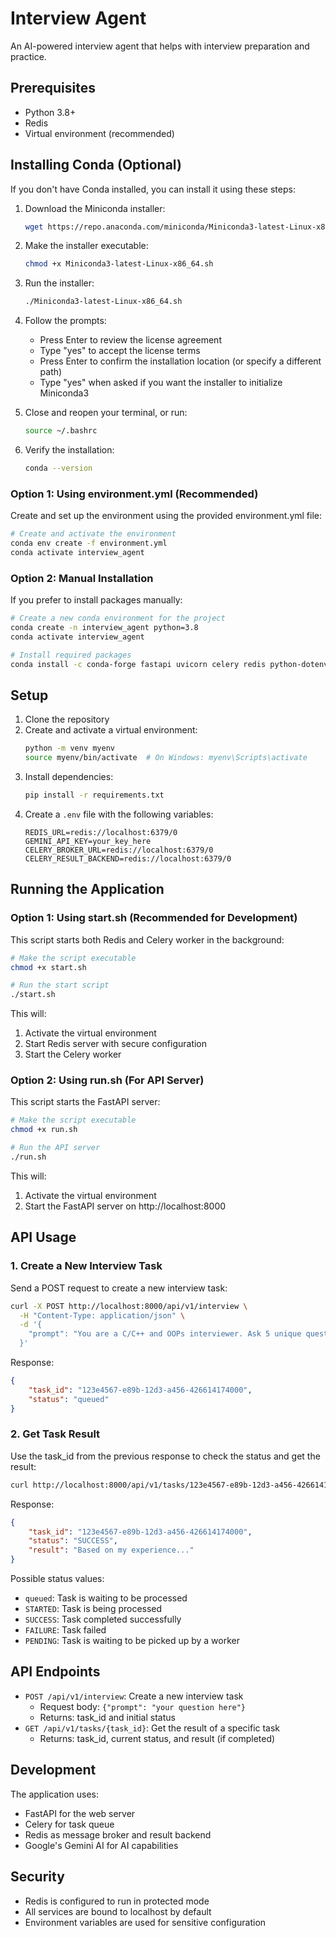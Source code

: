 # Interview Agent

An AI-powered interview agent that helps with interview preparation and practice.

## Prerequisites

- Python 3.8+
- Redis
- Virtual environment (recommended)

## Installing Conda (Optional)

If you don't have Conda installed, you can install it using these steps:

1. Download the Miniconda installer:
   ```bash
   wget https://repo.anaconda.com/miniconda/Miniconda3-latest-Linux-x86_64.sh
   ```

2. Make the installer executable:
   ```bash
   chmod +x Miniconda3-latest-Linux-x86_64.sh
   ```

3. Run the installer:
   ```bash
   ./Miniconda3-latest-Linux-x86_64.sh
   ```

4. Follow the prompts:
   - Press Enter to review the license agreement
   - Type "yes" to accept the license terms
   - Press Enter to confirm the installation location (or specify a different path)
   - Type "yes" when asked if you want the installer to initialize Miniconda3

5. Close and reopen your terminal, or run:
   ```bash
   source ~/.bashrc
   ```

6. Verify the installation:
   ```bash
   conda --version
   ```

### Option 1: Using environment.yml (Recommended)

Create and set up the environment using the provided environment.yml file:

```bash
# Create and activate the environment
conda env create -f environment.yml
conda activate interview_agent
```

### Option 2: Manual Installation

If you prefer to install packages manually:

```bash
# Create a new conda environment for the project
conda create -n interview_agent python=3.8
conda activate interview_agent

# Install required packages
conda install -c conda-forge fastapi uvicorn celery redis python-dotenv requests pydantic pydantic-settings google-generativeai
```

## Setup

1. Clone the repository
2. Create and activate a virtual environment:
   ```bash
   python -m venv myenv
   source myenv/bin/activate  # On Windows: myenv\Scripts\activate
   ```
3. Install dependencies:
   ```bash
   pip install -r requirements.txt
   ```
4. Create a `.env` file with the following variables:
   ```
   REDIS_URL=redis://localhost:6379/0
   GEMINI_API_KEY=your_key_here
   CELERY_BROKER_URL=redis://localhost:6379/0
   CELERY_RESULT_BACKEND=redis://localhost:6379/0
   ```

## Running the Application

### Option 1: Using start.sh (Recommended for Development)

This script starts both Redis and Celery worker in the background:

```bash
# Make the script executable
chmod +x start.sh

# Run the start script
./start.sh
```

This will:
1. Activate the virtual environment
2. Start Redis server with secure configuration
3. Start the Celery worker

### Option 2: Using run.sh (For API Server)

This script starts the FastAPI server:

```bash
# Make the script executable
chmod +x run.sh

# Run the API server
./run.sh
```

This will:
1. Activate the virtual environment
2. Start the FastAPI server on http://localhost:8000

## API Usage

### 1. Create a New Interview Task

Send a POST request to create a new interview task:

```bash
curl -X POST http://localhost:8000/api/v1/interview \
  -H "Content-Type: application/json" \
  -d '{
    "prompt": "You are a C/C++ and OOPs interviewer. Ask 5 unique questions to the interviewee."
  }'
```

Response:
```json
{
    "task_id": "123e4567-e89b-12d3-a456-426614174000",
    "status": "queued"
}
```

### 2. Get Task Result

Use the task_id from the previous response to check the status and get the result:

```bash
curl http://localhost:8000/api/v1/tasks/123e4567-e89b-12d3-a456-426614174000
```

Response:
```json
{
    "task_id": "123e4567-e89b-12d3-a456-426614174000",
    "status": "SUCCESS",
    "result": "Based on my experience..."
}
```

Possible status values:
- `queued`: Task is waiting to be processed
- `STARTED`: Task is being processed
- `SUCCESS`: Task completed successfully
- `FAILURE`: Task failed
- `PENDING`: Task is waiting to be picked up by a worker

## API Endpoints

- `POST /api/v1/interview`: Create a new interview task
  - Request body: `{"prompt": "your question here"}`
  - Returns: task_id and initial status
- `GET /api/v1/tasks/{task_id}`: Get the result of a specific task
  - Returns: task_id, current status, and result (if completed)

## Development

The application uses:
- FastAPI for the web server
- Celery for task queue
- Redis as message broker and result backend
- Google's Gemini AI for AI capabilities

## Security

- Redis is configured to run in protected mode
- All services are bound to localhost by default
- Environment variables are used for sensitive configuration
